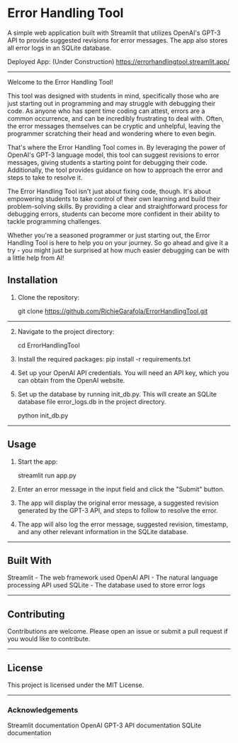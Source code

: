 # Error Handling Tool

A simple web application built with Streamlit that utilizes OpenAI's GPT-3 API to provide suggested revisions for error messages. The app also stores all error logs in an SQLite database.

Deployed App: (Under Construction)
https://errorhandlingtool.streamlit.app/

---

Welcome to the Error Handling Tool!

This tool was designed with students in mind, specifically those who are just starting out in programming and may struggle with debugging their code. As anyone who has spent time coding can attest, errors are a common occurrence, and can be incredibly frustrating to deal with. Often, the error messages themselves can be cryptic and unhelpful, leaving the programmer scratching their head and wondering where to even begin.

That's where the Error Handling Tool comes in. By leveraging the power of OpenAI's GPT-3 language model, this tool can suggest revisions to error messages, giving students a starting point for debugging their code. Additionally, the tool provides guidance on how to approach the error and steps to take to resolve it.

The Error Handling Tool isn't just about fixing code, though. It's about empowering students to take control of their own learning and build their problem-solving skills. By providing a clear and straightforward process for debugging errors, students can become more confident in their ability to tackle programming challenges.

Whether you're a seasoned programmer or just starting out, the Error Handling Tool is here to help you on your journey. So go ahead and give it a try - you might just be surprised at how much easier debugging can be with a little help from AI!



## Installation
1. Clone the repository:

    git clone https://github.com/RichieGarafola/ErrorHandlingTool.git

---

2. Navigate to the project directory:

    cd ErrorHandlingTool
    
3. Install the required packages:
    pip install -r requirements.txt

4. Set up your OpenAI API credentials. You will need an API key, which you can obtain from the OpenAI website.

5. Set up the database by running init_db.py. This will create an SQLite database file error_logs.db in the project directory.

    python init_db.py

---

## Usage

1. Start the app:

    streamlit run app.py

2. Enter an error message in the input field and click the "Submit" button.

3. The app will display the original error message, a suggested revision generated by the GPT-3 API, and steps to follow to resolve the error.

4. The app will also log the error message, suggested revision, timestamp, and any other relevant information in the SQLite database.

---

## Built With
Streamlit - The web framework used
OpenAI API - The natural language processing API used
SQLite - The database used to store error logs

---

## Contributing
Contributions are welcome. Please open an issue or submit a pull request if you would like to contribute.

---

## License
This project is licensed under the MIT License.

---

### Acknowledgements
Streamlit documentation
OpenAI GPT-3 API documentation
SQLite documentation
